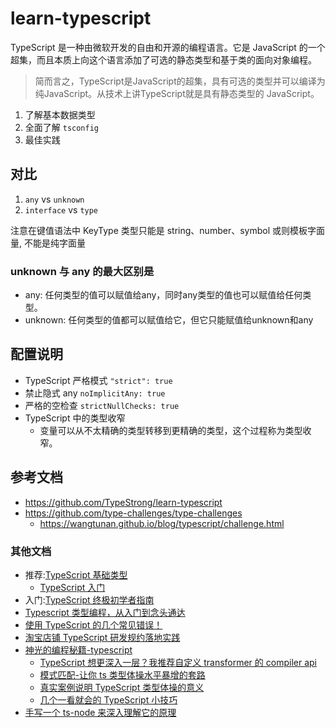 # learn-typescript

TypeScript 是一种由微软开发的自由和开源的编程语言。它是 JavaScript 的一个超集，而且本质上向这个语言添加了可选的静态类型和基于类的面向对象编程。

> 简而言之，TypeScript是JavaScript的超集，具有可选的类型并可以编译为纯JavaScript。从技术上讲TypeScript就是具有静态类型的 JavaScript。

1. 了解基本数据类型
2. 全面了解 `tsconfig`
3. 最佳实践

## 对比

1. `any` vs `unknown`
2. `interface` vs `type`

注意在键值语法中 KeyType 类型只能是 string、number、symbol 或则模板字面量, 不能是纯字面量

### unknown 与 any 的最大区别是

- any: 任何类型的值可以赋值给any，同时any类型的值也可以赋值给任何类型。
- unknown: 任何类型的值都可以赋值给它，但它只能赋值给unknown和any

## 配置说明

- TypeScript 严格模式 `"strict": true`
- 禁止隐式 any `noImplicitAny: true`
- 严格的空检查 `strictNullChecks: true`
- TypeScript 中的类型收窄
  - 变量可以从不太精确的类型转移到更精确的类型，这个过程称为类型收窄。

## 参考文档

- https://github.com/TypeStrong/learn-typescript
- https://github.com/type-challenges/type-challenges
  - https://wangtunan.github.io/blog/typescript/challenge.html

### 其他文档

- 推荐:[TypeScript 基础类型](https://mp.weixin.qq.com/s/J3BM-Sb3okUy0-J_y7Fnzg)
  - [TypeScript 入门](https://juejin.cn/post/7018805943710253086)
- 入门:[TypeScript 终极初学者指南](https://mp.weixin.qq.com/s/PwfuaEa9OD9XxVHLZA1TtA)
- [Typescript 类型编程，从入门到念头通达](https://juejin.cn/post/7132490947320872974)
- [使用 TypeScript 的几个常见错误！](https://mp.weixin.qq.com/s/ud0LFGXv0K6hj_bYOSbnHA)
- [淘宝店铺 TypeScript 研发规约落地实践](https://mp.weixin.qq.com/s/a3OKOep9W7Cu81j7bKp3RQ)
- [神光的编程秘籍-typescript](https://mp.weixin.qq.com/mp/appmsgalbum?__biz=Mzg3OTYzMDkzMg==&action=getalbum&album_id=2150422842549633025&scene=173&from_msgid=2247489158&from_itemidx=1&count=3&nolastread=1#wechat_redirect)
  - [TypeScript 想更深入一层？我推荐自定义 transformer 的 compiler api](https://mp.weixin.qq.com/s/pudsFSvn87QyOT0NEaPVlA)
  - [模式匹配-让你 ts 类型体操水平暴增的套路](https://mp.weixin.qq.com/s/wLTCyRhXX3HQjvDSm7WgEQ)
  - [真实案例说明 TypeScript 类型体操的意义](https://mp.weixin.qq.com/s/vbjevGgIoniaV2fDnwlyXQ)
  - [几个一看就会的 TypeScript 小技巧](https://mp.weixin.qq.com/s/_70LnSTEhawjD-Gft_YiMQ)
- [手写一个 ts-node 来深入理解它的原理](https://mp.weixin.qq.com/s?__biz=Mzg3OTYzMDkzMg==&mid=2247486703&idx=1&sn=a8d6bc078b234c70f20cd6e5a7db1837&chksm=cf00c3d4f8774ac2079ab3dd81f0334e40fe5f97c5c40a8e9e69da29d302c0a6de104d9978d4&scene=178&cur_album_id=2150422842549633025#rd)
